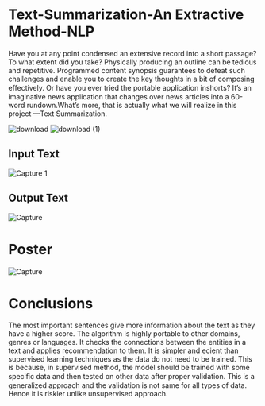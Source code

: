 # Text-Summarization-An Extractive Method-NLP

Have you at any point condensed an extensive record into a short passage? To what extent did you take? Physically producing an outline can be tedious and repetitive. Programmed content synopsis guarantees to defeat such challenges and enable you to create the key thoughts in a bit of composing eﬀectively. Or have you ever tried the portable application inshorts? It’s an imaginative news application that changes over news articles into a 60-word rundown.What’s more, that is actually what we will realize in this project —Text Summarization.

![download](https://user-images.githubusercontent.com/30519294/57995384-c37a6080-7a8f-11e9-8d08-1bb96d7524ea.jpg)               ![download (1)](https://user-images.githubusercontent.com/30519294/57995417-edcc1e00-7a8f-11e9-8a0a-47cee900f5fc.jpg)


## Input Text

![Capture 1](https://user-images.githubusercontent.com/30519294/57995618-16a0e300-7a91-11e9-9ddc-5935a1db4e3c.PNG)


## Output Text

![Capture](https://user-images.githubusercontent.com/30519294/57995632-21f40e80-7a91-11e9-9117-9a02c270317a.PNG)


# Poster


![Capture](https://user-images.githubusercontent.com/30519294/57995517-7f3b9000-7a90-11e9-961e-cda6c8de37c3.PNG)

 # Conclusions
 
The most important sentences give more information about the text as they have a higher score. The algorithm is highly portable to other domains, genres or languages. It checks the connections between the entities in a text and applies recommendation to them. It is simpler and ecient than supervised learning techniques as the data do not need to be trained. This is because, in supervised method, the model should be trained with some speciﬁc data and then tested on other data after proper validation. This is a generalized approach and the validation is not same for all types of data. Hence it is riskier unlike unsupervised approach.

